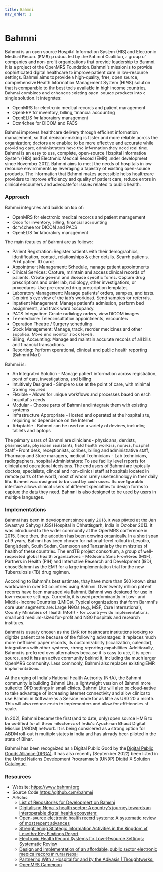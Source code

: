 ```yaml
---
title: Bahmni
nav_order: 1
---
```


# Bahmni

Bahmni is an open source Hospital Information System (HIS) and
Electronic Medical Record (EMR) product led by the Bahmni Coalition, a
group of companies and non-profit organizations that provide leadership
to Bahmni. It is a project of the OpenMRS Foundation. Bahmni's mission
is to provide sophisticated digital healthcare to improve patient care
in low-resource settings. Bahmni aims to provide a high-quality, free,
open source, comprehensive Health Information Management System (HIMS)
solution that is comparable to the best tools available in high income
countries. Bahmni combines and enhances existing open-source products
into a single solution. It integrates:

- OpenMRS for electronic medical records and patient management
- OpenERP for inventory, billing, financial accounting
- OpenELIS for laboratory management
- Dcm4chee for DICOM and PACS

Bahmni improves healthcare delivery through efficient information
management, so that decision-making is faster and more reliable across
the organization; doctors are enabled to be more effective and accurate
while providing care; administrators have the information they need real
time. Bahmni is an easy to use, complete, open-source Hospital
Information System (HIS) and Electronic Medical Record (EMR) under
development since November 2012. Bahmni aims to meet the needs of
hospitals in low resource environments by leveraging a tapestry of
existing open-source products. The information that Bahmni makes
accessible helps healthcare providers to improve efficiency and quality
of patient care, reduce errors in clinical encounters and advocate for
issues related to public health.

### Approach

Bahmni integrates and builds on top of:

- OpenMRS for electronic medical records and patient management
- Odoo for inventory, billing, financial accounting
- dcm4chee for DICOM and PACS
- OpenELIS for laboratory management

The main features of Bahmni are as follows:

- Patient Registration: Register patients with their demographics,
  identification, contact, relationships & other details. Search
  patients. Print patient ID cards.
- Appointment Management: Schedule, manage patient appointments
- Clinical Services: Capture, maintain and access clinical records of
  patients. Create general and disease specific forms. Capture drug
  prescriptions and order lab, radiology, other investigations, or
  procedures. Use pre-created drug prescription templates.
- Laboratory Management: Manage patients\' orders, samples, and tests.
  Get bird\'s eye view of the lab\'s workload. Send samples for
  referrals.
- Inpatient Management: Manage patient\'s admission, perform bed
  assignments, and track ward occupancy.
- PACS Integration: Create radiology orders, view DICOM images
- Telemedicine: Teleconsultation appointments, encounters
- Operation Theatre / Surgery scheduling
- Stock Management: Manage, track, reorder medicines and other supplies.
  Move and monitor stock levels.
- Billing, Accounting: Manage and maintain accurate records of all bills
  and financial transactions.
- Reporting: Perform operational, clinical, and public health reporting
  (Bahmni Mart)

Bahmni is:

- An Integrated Solution - Manage patient information across
  registration, point of care, investigations, and billing
- Intuitively Designed - Simple to use at the point of care, with
  minimal training required
- Flexible - Allows for unique workflows and processes based on each
  hospital\'s needs
- Modular - Choose parts of Bahmni and integrate them with existing
  systems
- Infrastructure Appropriate - Hosted and operated at the hospital site,
  requiring no dependence on the Internet
- Adaptable - Bahmni can be used on a variety of devices, including
  tablets and laptops

The primary users of Bahmni are clinicians - physicians, dentists,
pharmacists, physician assistants, field health workers, nurses,
hospital Staff - Front desk, receptionists, scribes, billing and
administrative staff, Pharmacy and Store managers, medical Technicians -
Lab technicians, radiographers, hospital Administrators: To see facility
level reports for clinical and operational decisions. The end users of
Bahmni are typically doctors, specialists, clinical and non-clinical
staff at hospitals located in remote parts of the world, most of whom
rarely use technology in their daily life. Bahmni was designed to be
used by such users. Its configurable interface allows clinical users of
different specialties to design forms to capture the data they need.
Bahmni is also designed to be used by users in multiple languages.

### Implementations

Bahmni has been in development since early 2013. It was piloted at the
Jan Swasthya Sahyog (JSS) Hospital in Chhattisgarh, India in October
2013. It was introduced to the wider community at the OpenMRS conference
in 2015. Since then, the adoption has been growing organically. In a
short span of 9 years, Bahmni has been chosen for national-level rollout
in Lesotho, Bangladesh, South Sudan, Cameroon and Tanzania by the
ministries of health of these countries. The endTB project consortium, a
group of well-respected global health organizations - Médecins Sans
Frontières (MSF), Partners in Health (PIH) and Interactive Research and
Development (IRD), chose Bahmni as the EMR for a large implementation
trial for the new Tuberculosis (TB) drug regimen.

According to Bahmni\'s best estimate, thay have more than 500 known
sites worldwide in over 50 countries using Bahmni. Over twenty million
patient records have been managed via Bahmni. Bahmni was designed for
use in low-resource settings. Currently, it is used predominantly in
Low- and Middle-Income Countries (LMICs). Typical organizations that
form Bahmni's core user segments are: Large NGOs (e.g., MSF, Cure
International), Country Ministries of Health (MoH) - for country-wide
implementations, small and medium-sized for-profit and NGO hospitals and
research institutes.

Bahmni is usually chosen as the EMR for healthcare institutions looking
to digitize patient care because of the following advantages: It
replaces much more inefficient paper records, its customizability
(localization, calendar), integrations with other systems, strong
reporting capabilities. Additionally, Bahmni is preferred over
alternatives because it is easy to use, it is open source, and it has an
active community behind it, including the much larger OpenMRS community.
Less commonly, Bahmni also replaces existing EMR implementations.

At the urging of India's National Health Authority (NHA), the Bahmni
community is building Bahmni Lite, a lightweight version of Bahmni more
suited to OPD settings in small clinics. Bahmni Lite will also be
cloud-native to take advantage of increasing internet connectivity and
allow clinics to use Bahmni in Software as a Service mode for as little
as USD 20 a month. This will also reduce costs to implementers and allow
for efficiencies of scale.

In 2021, Bahmni became the first (and to date, only) open source HMIS to
be certified for all three milestones of India's Ayushman Bharat Digital
Mission (ABDM) network. It is being considered as a strong option for
ABDM roll-out in multiple states in India and has already been piloted
in the state of Bihar.

Bahmni has been recognized as a Digital Public Good by the [Digital
Public Goods Alliance
(DPGA)](https://digitalpublicgoods.net/registry/bahmni.html). It has
also recently (September 2022) been listed in the [United Nations
Development Programme's (UNDP) Digital X Solution
Catalogue](https://digitalx.undp.org/catalog_1.html).

### Resources

- Website: <https://www.bahmni.org>
- Source Code:<https://github.com/bahmni>
- Articles
  - [List of Repositories for Development on
    Bahmni](https://bahmni.atlassian.net/wiki/spaces/BAH/pages/1867786/List+of+Repositories+needed+for+Development+on+Bahmni)
  - [Digitalising Nepal's health sector: A country's journey towards an
    interoperable digital health
    ecosystem:](https://health.bmz.de/wp-content/uploads/GHPC_NEPAL_DIGI_FINAL_WEB__.pdf)
  - [Open-source electronic health record systems: A systematic review
    of most recent
    advances](https://journals.sagepub.com/doi/full/10.1177/14604582221099828)
  - [Strengthening Strategic Information Activities in the Kingdom of
    Lesotho: Key Findings
    Report](https://icap.columbia.edu/wp-content/uploads/54168_Lesotho-SI-Glossy-Report_V3.pdf)
  - [Electronic Health Record Systems for Low-Resource Settings:
    Systematic
    Review](https://www.ncbi.nlm.nih.gov/pmc/articles/PMC5703976/Open-Source)
  - [Design and implementation of an affordable, public sector
    electronic medical record in rural
    Nepal](https://www.ncbi.nlm.nih.gov/pmc/articles/PMC5874496/)
  - [Partnering With a Hospital for and by the Adivasis \|
    Thoughtworks:](https://www.thoughtworks.com/insights/blog/partnering-hospital-and-adivasis)
  - [OpenMRS Cameroon](https://www.jembi.org/Project/OpenMRS-Cameroon)

